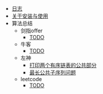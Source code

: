 * [日志](README.md '第一篇文档')
* [关于安装与使用](index/install.md)
* 算法总结
    * 剑指offer
        * [TODO](算法总结/剑指offer/TODO.md)
    * 牛客
        * [TODO](算法总结/牛客/TODO.md)
    * 左神
        * [打印两个有序链表的公共部分](算法总结/左神/打印两个有序链表的公共部分.md)
        * [最长公共子序列问题](算法总结/左神/最长公共子序列问题.md)
    * leetcode
        * [TODO](算法总结/leetcode/TODO.md)
